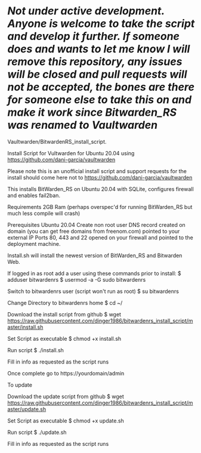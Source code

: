 # ***Not under active development. Anyone is welcome to take the script and develop it further. If someone does and wants to let me know I will remove this repository, any issues will be closed and pull requests will not be accepted, the bones are there for someone else to take this on and make it work since Bitwarden_RS was renamed to Vaultwarden***


Vaultwarden/BitwardenRS_install_script. 

Install Script for Vultwarden for Ubuntu 20.04 using https://github.com/dani-garcia/vaultwarden

Please note this is an unofficial install script and support requests for the install should come here not to https://github.com/dani-garcia/vaultwarden

This installs BitWarden_RS on Ubuntu 20.04 with SQLite, configures firewall and enables fail2ban.

Requirements 2GB Ram (perhaps overspec'd for running BitWarden_RS but much less compile will crash)

Prerequisites Ubuntu 20.04 Create non root user DNS record created on domain (you can get free domains from freenom.com) pointed to your external IP Ports 80, 443 and 22 opened on your firewall and pointed to the deployment machine.

Install.sh will install the newest version of BitWarden_RS and Bitwarden Web.

If logged in as root add a user using these commands prior to install: $ adduser bitwardenrs $ usermod -a -G sudo bitwardenrs

Switch to bitwardenrs user (script won't run as root) $ su bitwardenrs

Change Directory to bitwardenrs home $ cd ~/

Download the install script from github $ wget https://raw.githubusercontent.com/dinger1986/bitwardenrs_install_script/master/install.sh

Set Script as executable $ chmod +x install.sh

Run script $ ./install.sh

Fill in info as requested as the script runs

Once complete go to https://yourdomain/admin

To update

Download the update script from github $ wget https://raw.githubusercontent.com/dinger1986/bitwardenrs_install_script/master/update.sh

Set Script as executable $ chmod +x update.sh

Run script $ ./update.sh

Fill in info as requested as the script runs


